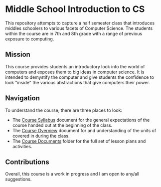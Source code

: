 # Middle School Introduction to CS

This repository attempts to capture a half semester class that introduces
middles schoolers to various facets of Computer Science. The students within
the course are in 7th and 8th grade with a range of previous exposure to
computing.

## Mission

This course provides students an introductory look into the world of computers
and exposes them to big ideas in computer science. It is intended to demystify
the computer and give students the confidence to look "inside" the various
abstractions that give computers their power.

## Navigation

To understand the course, there are three places to look:

- The [Course Syllabus](./CourseMaterials/course_documents/syllabus.md) document for 
  the general expectations of the course handed out at the beginning of the class.
- The [Course Overview](./CourseMaterials/course_documents/course_overview.md)
  document for and understanding of the units of covered in during the class.
- The [Course Documents](./CourseMaterial/) folder for the full set of lesson plans
  and activities.

## Contributions

Overall, this course is a work in progress and I am open to any/all suggestions.
